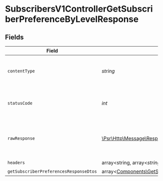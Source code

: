 # SubscribersV1ControllerGetSubscriberPreferenceByLevelResponse


## Fields

| Field                                                                                                                   | Type                                                                                                                    | Required                                                                                                                | Description                                                                                                             |
| ----------------------------------------------------------------------------------------------------------------------- | ----------------------------------------------------------------------------------------------------------------------- | ----------------------------------------------------------------------------------------------------------------------- | ----------------------------------------------------------------------------------------------------------------------- |
| `contentType`                                                                                                           | *string*                                                                                                                | :heavy_check_mark:                                                                                                      | HTTP response content type for this operation                                                                           |
| `statusCode`                                                                                                            | *int*                                                                                                                   | :heavy_check_mark:                                                                                                      | HTTP response status code for this operation                                                                            |
| `rawResponse`                                                                                                           | [\Psr\Http\Message\ResponseInterface](https://www.php-fig.org/psr/psr-7/#33-psrhttpmessageresponseinterface)            | :heavy_check_mark:                                                                                                      | Raw HTTP response; suitable for custom response parsing                                                                 |
| `headers`                                                                                                               | array<string, array<*string*>>                                                                                          | :heavy_check_mark:                                                                                                      | N/A                                                                                                                     |
| `getSubscriberPreferencesResponseDtos`                                                                                  | array<[Components\GetSubscriberPreferencesResponseDto](../../Models/Components/GetSubscriberPreferencesResponseDto.md)> | :heavy_minus_sign:                                                                                                      | OK                                                                                                                      |